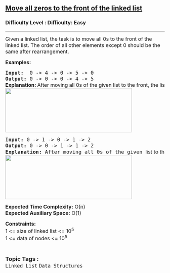 <h2><a href="https://www.geeksforgeeks.org/problems/move-all-zeros-to-the-front-of-the-linked-list/1">Move all zeros to the front of the linked list</a></h2><h3>Difficulty Level : Difficulty: Easy</h3><hr><div class="problems_problem_content__Xm_eO"><p><span style="font-size: 12pt;">Given a linked list, the task is to move all 0s to the front of the linked list. The order of all other elements except 0 should be the same after rearrangement. </span></p>
<p><span style="font-size: 12pt;"><strong>Examples:</strong></span></p>
<pre><span style="font-size: 12pt;"><strong>Input: </strong> 0 -&gt; 4 -&gt; 0 -&gt; 5 -&gt; 0<strong>
Output: </strong>0 -&gt; 0 -&gt; 0 -&gt; 4 -&gt; 5<br><strong style="font-family: -apple-system, BlinkMacSystemFont, 'Segoe UI', Roboto, Oxygen, Ubuntu, Cantarell, 'Open Sans', 'Helvetica Neue', sans-serif;">Explanation: </strong><span style="font-family: -apple-system, BlinkMacSystemFont, 'Segoe UI', Roboto, Oxygen, Ubuntu, Cantarell, 'Open Sans', 'Helvetica Neue', sans-serif;">After moving all 0s of the given </span><span style="font-family: -apple-system, BlinkMacSystemFont, 'Segoe UI', Roboto, Oxygen, Ubuntu, Cantarell, 'Open Sans', 'Helvetica Neue', sans-serif;">list to the front, the list is: 0 -&gt; 0 -&gt; 0 -&gt; 4 -&gt; 5</span><br><img src="https://media.geeksforgeeks.org/img-practice/prod/addEditProblem/700697/Web/Other/blobid0_1722317667.png" width="400" height="140"><br></span></pre>
<pre><span style="font-size: 12pt;"><strong>Input: </strong>0 -&gt; 1 -&gt; 0 -&gt; 1 -&gt; 2<strong>
Output: </strong>0 -&gt; 0 -&gt; 1 -&gt; 1 -&gt; 2<br><strong>Explanation: </strong>After moving all 0s of the given <span style="font-family: -apple-system, BlinkMacSystemFont, 'Segoe UI', Roboto, Oxygen, Ubuntu, Cantarell, 'Open Sans', 'Helvetica Neue', sans-serif;">list to the front, the list is: 0 -&gt; 0 -&gt; 1 -&gt; 1 -&gt; 2</span><strong><br></strong><img src="https://media.geeksforgeeks.org/img-practice/prod/addEditProblem/700697/Web/Other/blobid1_1722317709.png" width="400" height="140"></span></pre>
<p><span style="font-size: 12pt;"><strong>Expected Time Complexity:</strong> O(n)<br><strong>Expected Auxiliary Space:</strong>&nbsp;O(1)</span></p>
<p><span style="font-size: 12pt;"><strong>Constraints:</strong><br>1 &lt;= size of linked list &lt;= 10<sup>5</sup><br>1 &lt;= data of nodes &lt;= 10<sup>5</sup></span></p></div><br><p><span style=font-size:18px><strong>Topic Tags : </strong><br><code>Linked List</code>&nbsp;<code>Data Structures</code>&nbsp;